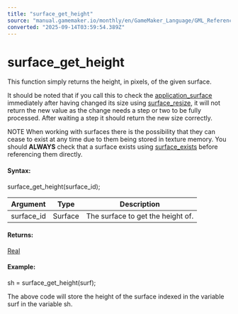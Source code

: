 ```yaml
---
title: "surface_get_height"
source: "manual.gamemaker.io/monthly/en/GameMaker_Language/GML_Reference/Drawing/Surfaces/surface_get_height.htm"
converted: "2025-09-14T03:59:54.389Z"
---
```


# surface\_get\_height

This function simply returns the height, in pixels, of the given surface.

It should be noted that if you call this to check the [application\_surface](application_surface.md) immediately after having changed its size using [surface\_resize](surface_resize.md), it will not return the new value as the change needs a step or two to be fully processed. After waiting a step it should return the new size correctly.

NOTE When working with surfaces there is the possibility that they can cease to exist at any time due to them being stored in texture memory. You should **ALWAYS** check that a surface exists using [surface\_exists](surface_exists.md) before referencing them directly.

#### Syntax:

surface\_get\_height(surface\_id);

| Argument | Type | Description |
| --- | --- | --- |
| surface_id | Surface | The surface to get the height of. |

#### Returns:

[Real](../../../GML_Overview/Data_Types.md)

#### Example:

sh = surface\_get\_height(surf);

The above code will store the height of the surface indexed in the variable surf in the variable sh.